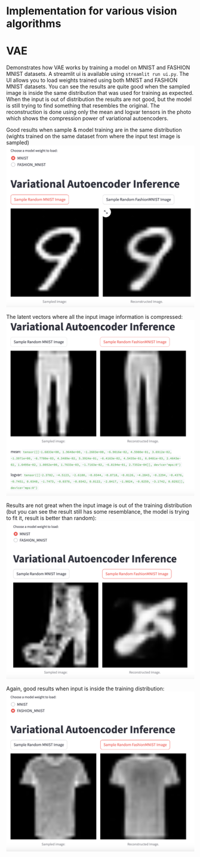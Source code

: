 # Implementation for various vision algorithms

# VAE
Demonstrates how VAE works by training a model on MNIST and FASHION MNIST datasets.
A streamlit ui is available using `streamlit run ui.py`.
The UI allows you to load weights trained using both MNIST and FASHION MNIST datasets.
You can see the results are quite good when the sampled image is inside the same distribution that was used for training as expected.
When the input is out of distribution the results are not good, but the model is still trying to find something that resembles the original.
The reconstruction is done using only the mean and logvar tensors in the photo which shows the compression power of variational autoencoders.

Good results when sample & model training are in the same distribution (wights trained on the same dataset from where the input test image is sampled)
![Alt text](image.png)

The latent vectors where all the input image information is compressed:
![Alt text](image-3.png)

Results are not great when the input image is out of the training distribution (but you can see the result still has some resemblance, the model is trying to fit it, result is better than random):
![Alt text](image-1.png)

Again, good results when input is inside the training distribution:
![Alt text](image-2.png)
